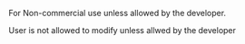 For Non-commercial use unless allowed by the developer.


User is not allowed to modify unless allwed by the developer
